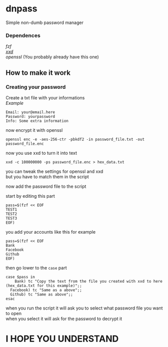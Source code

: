 # dnpass
Simple non-dumb password manager

### Dependences  
*fzf*  
*[xxd](https://github.com/vim/vim/tree/master/src/xxd)*  
*openssl* (You probably already have this one)  
  
## How to make it work  
  
### Creating your password  
  
Create a txt file with your informations  
*Example*  
```
Email: your@email.here
Password: yourpassword
Info: Some extra information
```
  
now encrypt it with openssl  

```
openssl enc -e -aes-256-ctr -pbkdf2 -in password_file.txt -out password_file.enc
```
  
now you use xxd to turn it into text  

```
xxd -c 100000000 -ps password_file.enc > hex_data.txt
```
  
you can tweak the settings for openssl and xxd  
but you have to match them in the script  
  
now add the password file to the script  
  
start by editing this part  
```
pass=$(fzf << EOF
TEST1
TEST2
TEST3
EOF)
```
  
you add your accounts like this for example  
  
```
pass=$(fzf << EOF
Bank
Facebook
Github
EOF)
```
  
then go lower to the ```case``` part  
  
```
case $pass in
	Bank) tc "Copy the text from the file you created with xxd to here (hex_data.txt for this example)";;
  Facebook) tc "Same as a above";;
  Github) tc "Same as above";;
esac
```
  
when you run the script it will ask you to select what password file you want to open  
when you select it will ask for the password to decrypt it  
  
# I HOPE YOU UNDERSTAND
